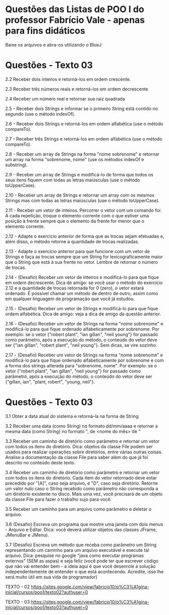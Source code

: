 <h1>Questões das Listas de POO I do professor Fabrício Vale - apenas para fins didáticos</h1>

Baixe os arquivos e abra-os utilizando o BlueJ

# Questões - Texto 03
  2.2 Receber dois inteiros e retorná-los em ordem crescente.
  
  2.3 Receber três números reais e retorná-los em ordem decrescente
  
  2.4 Receber um número real e retornar sua raiz quadrada
  
  2.5 - Receber dois Strings e informar se o primeiro String está contido no segundo (use o método indexOf).
  
  2.6 - Receber dois Strings e retorná-los em ordem alfabética (use o método compareTo).
  
  2.7 - Receber três Strings e retorná-los em ordem alfabética (use o método compareTo).
  
  2.8 - Receber um array de Strings na forma "nome sobrenome" e retornar um array na forma "sobrenome, nome" (use os métodos indexOf e substring).
  
  2.9 - Receber um array de Strings e modificá-lo de forma que todos os seus itens fiquem com todas as letras maiúsculas (use o método toUpperCase).
  
  2.10 - Receber um array de Strings e retornar um array com os mesmos Strings mas com todas as letras maiúsculas (use o método toUpperCase).
  
  2.11 - Receber um vetor de inteiros. Percorrer o vetor com um comando for. A cada repetição, troque o elemento corrente com o que estiver uma posição à frente sempre   que o elemento da frente for menor que o elemento corrente.
  
  2.12 - Adapte o exercício anterior de forma que as trocas sejam efetuadas e, além disso, o método retorne a quantidade de trocas realizadas. 
  
  2.13 - Adapte o exercício anterior para que funcione com um vetor de Strings e faça as trocas sempre que um String for lexicograficamente maior que o String que está   à sua frente no vetor. Lembre de retornar o número de trocas.
  
  2.14 - (Desafio) Receber um vetor de inteiros e modificá-lo para que fique em ordem decrescente. Dica de amigo: se você usar o método do exercício 2.12 e a             quantidade de trocas retornada for 0 (zero), o vetor estará ordenado. É possível chamar um método de dentro de outro, assim como em qualquer linguagem de programação   que você já estudou.
  
  2.15 - (Desafio) Receber um vetor de Strings e modificá-lo para que fique ordem alfabética. Dica de amigo: veja a dica de amigo da questão anterior.
  
  2.16 - (Desafio) Receber um vetor de Strings na forma "nome sobrenome" e modificá-lo para que fique ordenado alfabeticamente por sobrenome. Por exemplo: se o vetor     {"robert plant", "ian gillan", "neil young"} for passado como parâmetro, após a execução do método, o conteúdo do vetor deve ser {"ian gillan", "robert plant",         "neil    young"}. Sem dicas, se vire sozinho.
  
  2.17 - (Desafio) Receber um vetor de Strings na forma "nome sobrenome" e modificá-lo para que fique ordenado alfabeticamente por sobrenome e com a forma dos strings   alterada para "sobrenome, nome".  Por exemplo: se o vetor {"robert plant", "ian gillan", "neil young"} for passado como parâmetro, após a execução do método, o         conteúdo do vetor deve ser {"gillan, ian", "plant, robert",  "young, neil"}.

# Questões - Texto 03
  3.1 Obter a data atual do sistema e retorná-la na forma de String.

  3.2 Receber uma data (como String) no formato dd/mm/aaaa e retornar a mesma data (como String) no formato "<dia da semana>, <dia> de <nome do mês> de <ano>"

  3.3 Receber um caminho de diretório como parâmetro e retornar um vetor com todos os itens do diretório. Dica: objetos da classe File podem ser usados para realizar     operações sobre diretórios, entre várias outras coisas. Analise a documentação da classe File para saber além do que já foi descrito no conteúdo deste texto.

  3.4 Receber um caminho de diretório como parâmetro e retornar um vetor com todos os itens do diretório. Cada item do vetor retornado deve estar precedido por "[A]",   caso seja arquivo, e "D", caso seja diretório. Retorne um valor nulo caso o String recebido como parâmetro não corresponda a um diretório existente no disco. Mais     uma vez, você precisará de um objeto da classe File para fazer o trabalho sujo para você.

  3.5 Receber um caminho para um arquivo como parâmetro e deletar o arquivo. 

  3.6 (Desafio) Escreva um programa que mostre uma janela com dois menus - Arquivo e Editar. Dica: você deverá utilizar objetos das classes JFrame, JMenuBar e JMenu). 

  3.7 (Desafio) Escreva um método que receba como parâmetro um String representando um caminho para um arquivo executável e execute tal arquivo. Dica: pesquise no       google "java como executar programas externos" (SEM as aspas) e seja feliz (você pode ter que escrever código que não vai entender bem - a ideia aqui é que você       desenrole a solução independentemente de entender o que está acontecendo. Acredite, isso lhe será muito útil em sua vida de programador) 
  
  
  TEXTO - 02
  https://sites.google.com/view/fabricio10/p%C3%A1gina-inicial/cursos/poo1/texto02?authuser=0
  
  TEXTO - 03
  https://sites.google.com/view/fabricio10/p%C3%A1gina-inicial/cursos/poo1/texto03?authuser=0
